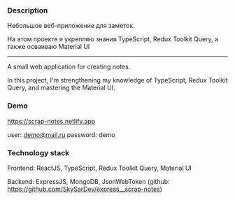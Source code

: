 ### **Description**

Небольшое веб-приложение для заметок.

На этом проекте я укрепляю знания TypeScript, Redux Toolkit Query, а также осваиваю Material UI

---------------------------------------

A small web application for creating notes.

In this project, I'm strengthening my knowledge of TypeScript, Redux Toolkit Query, and mastering the Material UI.

### **Demo**
https://scrap-notes.netlify.app

user: demo@mail.ru
password: demo

### **Technology stack**
Frontend: 
ReactJS, TypeScript, Redux Toolkit Query, Material UI

Backend:
ExpressJS, MongoDB, JsonWebToken (github: https://github.com/SkySarDev/express__scrap-notes)
